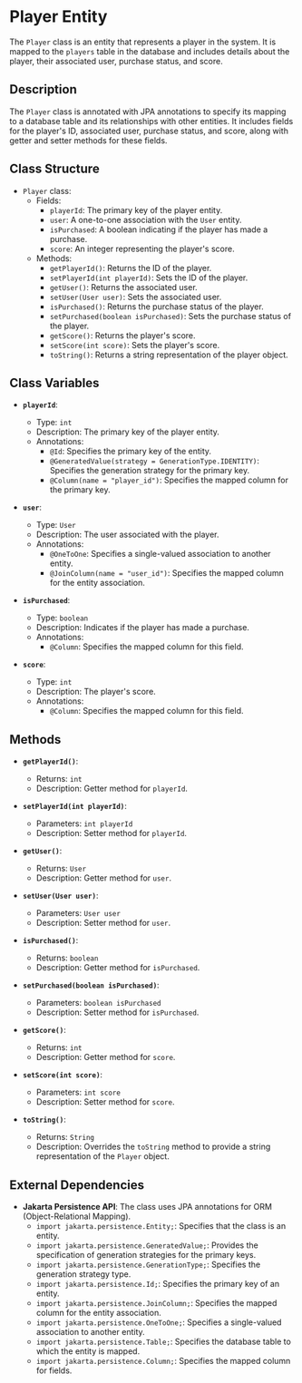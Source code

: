 # Player Entity

The `Player` class is an entity that represents a player in the system. It is mapped to the `players` table in the database and includes details about the player, their associated user, purchase status, and score.

## Description

The `Player` class is annotated with JPA annotations to specify its mapping to a database table and its relationships with other entities. It includes fields for the player's ID, associated user, purchase status, and score, along with getter and setter methods for these fields.

## Class Structure

- `Player` class:
  - Fields:
    - `playerId`: The primary key of the player entity.
    - `user`: A one-to-one association with the `User` entity.
    - `isPurchased`: A boolean indicating if the player has made a purchase.
    - `score`: An integer representing the player's score.
  - Methods:
    - `getPlayerId()`: Returns the ID of the player.
    - `setPlayerId(int playerId)`: Sets the ID of the player.
    - `getUser()`: Returns the associated user.
    - `setUser(User user)`: Sets the associated user.
    - `isPurchased()`: Returns the purchase status of the player.
    - `setPurchased(boolean isPurchased)`: Sets the purchase status of the player.
    - `getScore()`: Returns the player's score.
    - `setScore(int score)`: Sets the player's score.
    - `toString()`: Returns a string representation of the player object.

## Class Variables

- **`playerId`**:
  - Type: `int`
  - Description: The primary key of the player entity.
  - Annotations:
    - `@Id`: Specifies the primary key of the entity.
    - `@GeneratedValue(strategy = GenerationType.IDENTITY)`: Specifies the generation strategy for the primary key.
    - `@Column(name = "player_id")`: Specifies the mapped column for the primary key.

- **`user`**:
  - Type: `User`
  - Description: The user associated with the player.
  - Annotations:
    - `@OneToOne`: Specifies a single-valued association to another entity.
    - `@JoinColumn(name = "user_id")`: Specifies the mapped column for the entity association.

- **`isPurchased`**:
  - Type: `boolean`
  - Description: Indicates if the player has made a purchase.
  - Annotations:
    - `@Column`: Specifies the mapped column for this field.

- **`score`**:
  - Type: `int`
  - Description: The player's score.
  - Annotations:
    - `@Column`: Specifies the mapped column for this field.

## Methods

- **`getPlayerId()`**:
  - Returns: `int`
  - Description: Getter method for `playerId`.

- **`setPlayerId(int playerId)`**:
  - Parameters: `int playerId`
  - Description: Setter method for `playerId`.

- **`getUser()`**:
  - Returns: `User`
  - Description: Getter method for `user`.

- **`setUser(User user)`**:
  - Parameters: `User user`
  - Description: Setter method for `user`.

- **`isPurchased()`**:
  - Returns: `boolean`
  - Description: Getter method for `isPurchased`.

- **`setPurchased(boolean isPurchased)`**:
  - Parameters: `boolean isPurchased`
  - Description: Setter method for `isPurchased`.

- **`getScore()`**:
  - Returns: `int`
  - Description: Getter method for `score`.

- **`setScore(int score)`**:
  - Parameters: `int score`
  - Description: Setter method for `score`.

- **`toString()`**:
  - Returns: `String`
  - Description: Overrides the `toString` method to provide a string representation of the `Player` object.

## External Dependencies

- **Jakarta Persistence API**: The class uses JPA annotations for ORM (Object-Relational Mapping).
  - `import jakarta.persistence.Entity;`: Specifies that the class is an entity.
  - `import jakarta.persistence.GeneratedValue;`: Provides the specification of generation strategies for the primary keys.
  - `import jakarta.persistence.GenerationType;`: Specifies the generation strategy type.
  - `import jakarta.persistence.Id;`: Specifies the primary key of an entity.
  - `import jakarta.persistence.JoinColumn;`: Specifies the mapped column for the entity association.
  - `import jakarta.persistence.OneToOne;`: Specifies a single-valued association to another entity.
  - `import jakarta.persistence.Table;`: Specifies the database table to which the entity is mapped.
  - `import jakarta.persistence.Column;`: Specifies the mapped column for fields.
